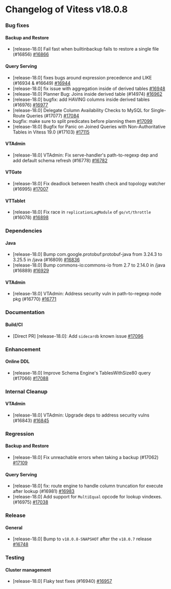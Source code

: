 # Changelog of Vitess v18.0.8

### Bug fixes 
#### Backup and Restore
 * [release-18.0] Fail fast when builtinbackup fails to restore a single file (#16856) [#16866](https://github.com/vitessio/vitess/pull/16866) 
#### Query Serving
 * [release-18.0] fixes bugs around expression precedence and LIKE (#16934 & #16649) [#16944](https://github.com/vitessio/vitess/pull/16944)
 * [release-18.0] fix issue with aggregation inside of derived tables [#16948](https://github.com/vitessio/vitess/pull/16948)
 * [release-18.0] Planner Bug: Joins inside derived table (#14974) [#16962](https://github.com/vitessio/vitess/pull/16962)
 * [release-18.0] bugfix: add HAVING columns inside derived tables (#16976) [#16977](https://github.com/vitessio/vitess/pull/16977)
 * [release-18.0] Delegate Column Availability Checks to MySQL for Single-Route Queries (#17077) [#17084](https://github.com/vitessio/vitess/pull/17084)
 * bugfix: make sure to split predicates before planning them [#17099](https://github.com/vitessio/vitess/pull/17099)
 * [release-18.0] Bugfix for Panic on Joined Queries with Non-Authoritative Tables in Vitess 19.0 (#17103) [#17115](https://github.com/vitessio/vitess/pull/17115) 
#### VTAdmin
 * [release-18.0] VTAdmin: Fix serve-handler's path-to-regexp dep and add default schema refresh (#16778) [#16782](https://github.com/vitessio/vitess/pull/16782) 
#### VTGate
 * [release-18.0] Fix deadlock between health check and topology watcher (#16995) [#17007](https://github.com/vitessio/vitess/pull/17007) 
#### VTTablet
 * [release-18.0] Fix race in `replicationLagModule` of `go/vt/throttle` (#16078) [#16898](https://github.com/vitessio/vitess/pull/16898)
### Dependencies 
#### Java
 * [release-18.0] Bump com.google.protobuf:protobuf-java from 3.24.3 to 3.25.5 in /java (#16809) [#16836](https://github.com/vitessio/vitess/pull/16836)
 * [release-18.0] Bump commons-io:commons-io from 2.7 to 2.14.0 in /java (#16889) [#16929](https://github.com/vitessio/vitess/pull/16929) 
#### VTAdmin
 * [release-18.0] VTAdmin: Address security vuln in path-to-regexp node pkg (#16770) [#16771](https://github.com/vitessio/vitess/pull/16771)
### Documentation 
#### Build/CI
 * [Direct PR] [release-18.0]: Add `sidecardb` known issue [#17096](https://github.com/vitessio/vitess/pull/17096)
### Enhancement 
#### Online DDL
 * [release-18.0] Improve Schema Engine's TablesWithSize80 query (#17066) [#17088](https://github.com/vitessio/vitess/pull/17088)
### Internal Cleanup 
#### VTAdmin
 * [release-18.0] VTAdmin: Upgrade deps to address security vulns (#16843) [#16845](https://github.com/vitessio/vitess/pull/16845)
### Regression 
#### Backup and Restore
 * [release-18.0] Fix unreachable errors when taking a backup (#17062) [#17109](https://github.com/vitessio/vitess/pull/17109) 
#### Query Serving
 * [release-18.0] fix: route engine to handle column truncation for execute after lookup (#16981) [#16983](https://github.com/vitessio/vitess/pull/16983)
 * [release-18.0] Add support for `MultiEqual` opcode for lookup vindexes. (#16975) [#17038](https://github.com/vitessio/vitess/pull/17038)
### Release 
#### General
 * [release-18.0] Bump to `v18.0.8-SNAPSHOT` after the `v18.0.7` release [#16748](https://github.com/vitessio/vitess/pull/16748)
### Testing 
#### Cluster management
 * [release-18.0] Flaky test fixes (#16940) [#16957](https://github.com/vitessio/vitess/pull/16957)

